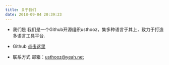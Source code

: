 ```yaml
---
title: 关于我们
date: 2018-09-04 20:39:23
---
```


- 我们是
我们是一个Github开源组织usthooz，集多种语言于其上，致力于打造多语言工具平台.

- Github
[点击这里](https://github.com/usthooz)

- 联系方式
邮箱：usthooz@yeah.net
